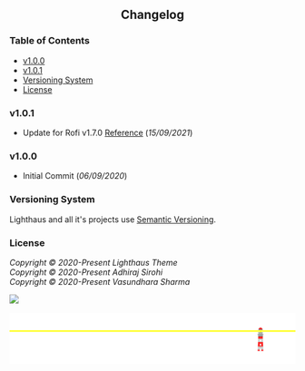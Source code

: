 <h2 align="center">Changelog</h2>

### Table of Contents
- [v1.0.0](#v1.0.0)
- [v1.0.1](#v1.0.1)
- [Versioning System](#versioning-system)
- [License](#license)

### v1.0.1
- Update for Rofi v1.7.0 [Reference](https://github.com/davatorium/rofi/discussions/1398) (_15/09/2021_)


### v1.0.0
- Initial Commit (_06/09/2020_)

### Versioning System
Lighthaus and all it's projects use [Semantic Versioning](https://semver.org/).  <br/>


### License

_Copyright © 2020-Present Lighthaus Theme_  
_Copyright © 2020-Present Adhiraj Sirohi_  
_Copyright © 2020-Present Vasundhara Sharma_

<p align="left"><a href="https://github.com/lighthaus-theme/rofi/blob/master/LICENSE"><img src="https://img.shields.io/static/v1.svg??style=flat&logo=appveyore&label=License&message=MIT&colorA=1C918A&colorB=50C16E"/></a></p>

<p align="center"><img src="https://raw.githubusercontent.com/lighthaus-theme/lighthaus/9e5cf66db03fc3e183e6cfbf7c4c04263a4f23df/ImageResources/lighthaus-border.svg"><p>
